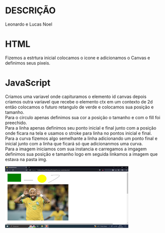 # DESCRIÇÃO
Leonardo e Lucas Noel

# HTML
Fizemos a estrtura inicial colocamos o icone e adicionamos o Canvas e definimos seus pixeis.

# JavaScript
Criamos uma variavel onde capituramos o elemento id canvas depois criamos outra variavel que recebe o elemento ctx em um contexto de 2d
então colocamos o futuro retangulo de verde e colocamos sua posição e tamanho.<br>
Para o circulo apenas definimos sua cor a posição o tamanho e com o fill foi preechido.<br>
Para a linha apenas definimos seu ponto inicial e final junto com a posição onde ficara na tela e usamos o stroke para linha no pontos inicial e final.<br>
Para a curva fizemos algo semelhante a linha adicionando um ponto final e inicial junto com a linha que ficará só que adicionanmos uma curva.<br>
Para a imagem iniciamos com sua instancia e carregamos a imgagem definimos sua posição e tamanho logo em seguida linkamos a imagem que estava na pasta img. 


<img src="img/print.png" width="400px" height="200px">
